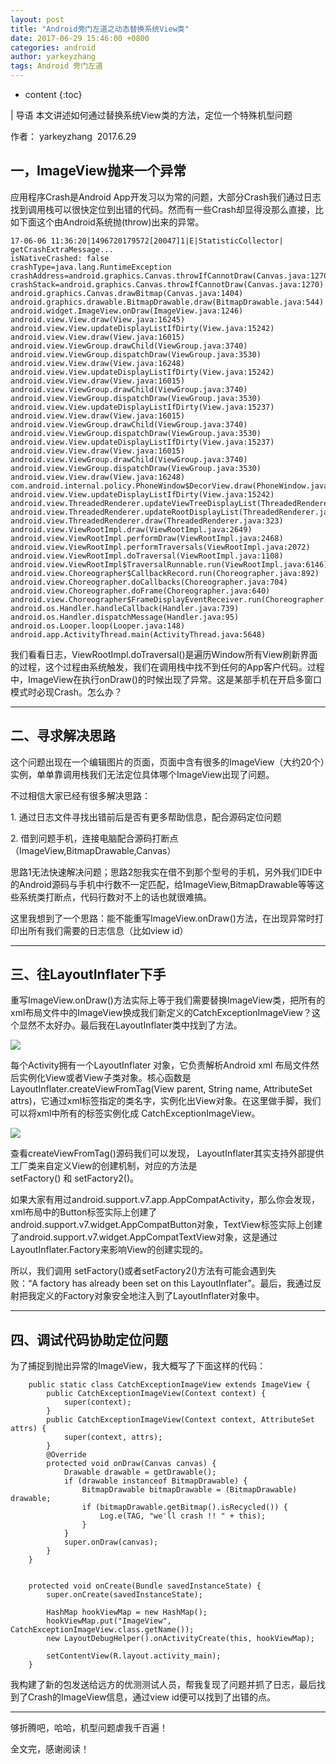 ```yaml
---
layout: post
title: "Android旁门左道之动态替换系统View类"
date: 2017-06-29 15:46:00 +0800
categories: android
author: yarkeyzhang
tags: Android 旁门左道
---
```


* content
{:toc}

| 导语 本文讲述如何通过替换系统View类的方法，定位一个特殊机型问题

作者： yarkeyzhang  2017.6.29

## 一，ImageView抛来一个异常
<!--more-->

应用程序Crash是Android
App开发习以为常的问题，大部分Crash我们通过日志找到调用栈可以很快定位到出错的代码。然而有一些Crash却显得没那么直接，比如下面这个由Android系统抛(throw)出来的异常。

    
    
    17-06-06 11:36:20|1496720179572[20047]1|E|StatisticCollector|  
    getCrashExtraMessage...
    isNativeCrashed: false 
    crashType=java.lang.RuntimeException 
    crashAddress=android.graphics.Canvas.throwIfCannotDraw(Canvas.java:1270) 
    crashStack=android.graphics.Canvas.throwIfCannotDraw(Canvas.java:1270)
    android.graphics.Canvas.drawBitmap(Canvas.java:1404)
    android.graphics.drawable.BitmapDrawable.draw(BitmapDrawable.java:544)
    android.widget.ImageView.onDraw(ImageView.java:1246)
    android.view.View.draw(View.java:16245)
    android.view.View.updateDisplayListIfDirty(View.java:15242)
    android.view.View.draw(View.java:16015)
    android.view.ViewGroup.drawChild(ViewGroup.java:3740)
    android.view.ViewGroup.dispatchDraw(ViewGroup.java:3530)
    android.view.View.draw(View.java:16248)
    android.view.View.updateDisplayListIfDirty(View.java:15242)
    android.view.View.draw(View.java:16015)
    android.view.ViewGroup.drawChild(ViewGroup.java:3740)
    android.view.ViewGroup.dispatchDraw(ViewGroup.java:3530)
    android.view.View.updateDisplayListIfDirty(View.java:15237)
    android.view.View.draw(View.java:16015)
    android.view.ViewGroup.drawChild(ViewGroup.java:3740)
    android.view.ViewGroup.dispatchDraw(ViewGroup.java:3530)
    android.view.View.updateDisplayListIfDirty(View.java:15237)
    android.view.View.draw(View.java:16015)
    android.view.ViewGroup.drawChild(ViewGroup.java:3740)
    android.view.ViewGroup.dispatchDraw(ViewGroup.java:3530)
    android.view.View.draw(View.java:16248)
    com.android.internal.policy.PhoneWindow$DecorView.draw(PhoneWindow.java:2822)
    android.view.View.updateDisplayListIfDirty(View.java:15242)
    android.view.ThreadedRenderer.updateViewTreeDisplayList(ThreadedRenderer.java:282)
    android.view.ThreadedRenderer.updateRootDisplayList(ThreadedRenderer.java:288)
    android.view.ThreadedRenderer.draw(ThreadedRenderer.java:323)
    android.view.ViewRootImpl.draw(ViewRootImpl.java:2649)
    android.view.ViewRootImpl.performDraw(ViewRootImpl.java:2468)
    android.view.ViewRootImpl.performTraversals(ViewRootImpl.java:2072)
    android.view.ViewRootImpl.doTraversal(ViewRootImpl.java:1108)
    android.view.ViewRootImpl$TraversalRunnable.run(ViewRootImpl.java:6146)
    android.view.Choreographer$CallbackRecord.run(Choreographer.java:892)
    android.view.Choreographer.doCallbacks(Choreographer.java:704)
    android.view.Choreographer.doFrame(Choreographer.java:640)
    android.view.Choreographer$FrameDisplayEventReceiver.run(Choreographer.java:878)
    android.os.Handler.handleCallback(Handler.java:739)
    android.os.Handler.dispatchMessage(Handler.java:95)
    android.os.Looper.loop(Looper.java:148)
    android.app.ActivityThread.main(ActivityThread.java:5648)

我们看看日志，ViewRootImpl.doTraversal()是遍历Window所有View刷新界面的过程，这个过程由系统触发，我们在调用栈中找不到任何的App客户代码。过程中，ImageView在执行onDraw()的时候出现了异常。这是某部手机在开启多窗口模式时必现Crash。怎么办？

* * *

## 二、寻求解决思路

这个问题出现在一个编辑图片的页面，页面中含有很多的ImageView（大约20个）实例，单单靠调用栈我们无法定位具体哪个ImageView出现了问题。

不过相信大家已经有很多解决思路：

1. 通过日志文件寻找出错前后是否有更多帮助信息，配合源码定位问题

2. 借到问题手机，连接电脑配合源码打断点（ImageView,BitmapDrawable,Canvas）

思路1无法快速解决问题；思路2恕我实在借不到那个型号的手机，另外我们IDE中的Android源码与手机中行数不一定匹配，给ImageView,BitmapDrawable等等这些系统类打断点，代码行数对不上的话也就很难搞。

这里我想到了一个思路：能不能重写ImageView.onDraw()方法，在出现异常时打印出所有我们需要的日志信息（比如view id）

* * *

## 三、往LayoutInflater下手

重写ImageView.onDraw()方法实际上等于我们需要替换ImageView类，把所有的xml布局文件中的ImageView换成我们新定义的CatchExceptionImageView？这个显然不太好办。最后我在LayoutInflater类中找到了方法。

![](/image/android_pang_men_zuo_dao_zhi_dong_tai_ti_huan_xi_tong_view_lei/ad947170e91ba0b5e64f376019da94b3552102cf14d1ac876cbced9cbb5c6873)

每个Activity拥有一个LayoutInflater 对象，它负责解析Android xml 布局文件然后实例化View或者View子类对象。核心函数是
LayoutInflater.createViewFromTag(View parent, String name, AttributeSet
attrs)，它通过xml标签指定的类名字，实例化出View对象。在这里做手脚，我们可以将xml中所有的标签实例化成
CatchExceptionImageView。

![](/image/android_pang_men_zuo_dao_zhi_dong_tai_ti_huan_xi_tong_view_lei/950108b9e6717511666023bd26ec644fc640244f5123b63164ee9dbe12059260)

查看createViewFromTag()源码我们可以发现， LayoutInflater其实支持外部提供工厂类来自定义View的创建机制，对应的方法是
setFactory() 和 setFactory2()。

如果大家有用过android.support.v7.app.AppCompatActivity，那么你会发现，xml布局中的Button标签实际上创建了android.support.v7.widget.AppCompatButton对象，TextView标签实际上创建了android.support.v7.widget.AppCompatTextView对象，这是通过LayoutInflater.Factory来影响View的创建实现的。

所以，我们调用 setFactory()或者setFactory2()方法有可能会遇到失败：“A factory has already been set
on this LayoutInflater”。最后，我通过反射把我定义的Factory对象安全地注入到了LayoutInflater对象中。


* * *

## 四、调试代码协助定位问题

为了捕捉到抛出异常的ImageView，我大概写了下面这样的代码：

    
    
        public static class CatchExceptionImageView extends ImageView {
            public CatchExceptionImageView(Context context) {
                super(context);
            }
            public CatchExceptionImageView(Context context, AttributeSet attrs) {
                super(context, attrs);
            }
            @Override
            protected void onDraw(Canvas canvas) {
                Drawable drawable = getDrawable();
                if (drawable instanceof BitmapDrawable) {
                    BitmapDrawable bitmapDrawable = (BitmapDrawable) drawable;
                    if (bitmapDrawable.getBitmap().isRecycled()) {
                        Log.e(TAG, "we'll crash !! " + this);
                    }
                }
                super.onDraw(canvas);
            }
        }
    
    
        protected void onCreate(Bundle savedInstanceState) {
            super.onCreate(savedInstanceState);
    
            HashMap hookViewMap = new HashMap();
            hookViewMap.put("ImageView", CatchExceptionImageView.class.getName());
            new LayoutDebugHelper().onActivityCreate(this, hookViewMap);
            
            setContentView(R.layout.activity_main);
        }

我构建了新的包发送给远方的优测测试人员，帮我复现了问题并抓了日志，最后找到了Crash的ImageView信息，通过view id便可以找到了出错的点。

* * *

够折腾吧，哈哈，机型问题虐我千百遍！

全文完，感谢阅读！

